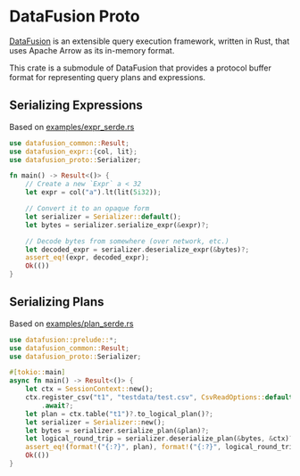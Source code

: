 <!---
  Licensed to the Apache Software Foundation (ASF) under one
  or more contributor license agreements.  See the NOTICE file
  distributed with this work for additional information
  regarding copyright ownership.  The ASF licenses this file
  to you under the Apache License, Version 2.0 (the
  "License"); you may not use this file except in compliance
  with the License.  You may obtain a copy of the License at

    http://www.apache.org/licenses/LICENSE-2.0

  Unless required by applicable law or agreed to in writing,
  software distributed under the License is distributed on an
  "AS IS" BASIS, WITHOUT WARRANTIES OR CONDITIONS OF ANY
  KIND, either express or implied.  See the License for the
  specific language governing permissions and limitations
  under the License.
-->

# DataFusion Proto

[DataFusion](df) is an extensible query execution framework, written in Rust, that uses Apache Arrow as its in-memory format.

This crate is a submodule of DataFusion that provides a protocol buffer format for representing query plans and expressions.

## Serializing Expressions

Based on [examples/expr_serde.rs](examples/expr_serde.rs)

```rust
use datafusion_common::Result;
use datafusion_expr::{col, lit};
use datafusion_proto::Serializer;

fn main() -> Result<()> {
    // Create a new `Expr` a < 32
    let expr = col("a").lt(lit(5i32));

    // Convert it to an opaque form
    let serializer = Serializer::default();
    let bytes = serializer.serialize_expr(&expr)?;

    // Decode bytes from somewhere (over network, etc.)
    let decoded_expr = serializer.deserialize_expr(&bytes)?;
    assert_eq!(expr, decoded_expr);
    Ok(())
}
```

## Serializing Plans

Based on [examples/plan_serde.rs](examples/plan_serde.rs)

```rust
use datafusion::prelude::*;
use datafusion_common::Result;
use datafusion_proto::Serializer;

#[tokio::main]
async fn main() -> Result<()> {
    let ctx = SessionContext::new();
    ctx.register_csv("t1", "testdata/test.csv", CsvReadOptions::default())
        .await?;
    let plan = ctx.table("t1")?.to_logical_plan()?;
    let serializer = Serializer::new();
    let bytes = serializer.serialize_plan(&plan)?;
    let logical_round_trip = serializer.deserialize_plan(&bytes, &ctx)?;
    assert_eq!(format!("{:?}", plan), format!("{:?}", logical_round_trip));
    Ok(())
}
```

[df]: https://crates.io/crates/datafusion

